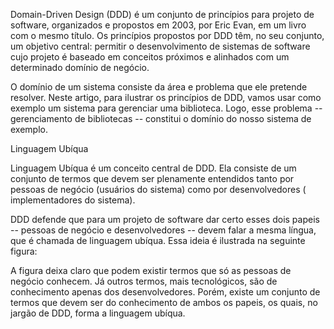Domain-Driven Design (DDD) é um conjunto de princípios
para projeto de software, organizados e propostos em 
2003, por Eric Evan, em um livro com o mesmo título.
Os princípios propostos por DDD têm, no seu conjunto,
um objetivo central: permitir o desenvolvimento de
sistemas de software cujo projeto é baseado em conceitos
próximos e alinhados com um determinado domínio de negócio.

O domínio de um sistema consiste da área e problema
que ele pretende resolver. Neste artigo, para ilustrar
os princípios de DDD, vamos usar como exemplo um sistema 
para gerenciar uma biblioteca. Logo, esse problema -- 
gerenciamento de bibliotecas -- constitui o domínio 
do nosso sistema de exemplo.

Linguagem Ubíqua

Linguagem Ubíqua é um conceito central de DDD. Ela 
consiste de um conjunto de termos que devem ser
plenamente entendidos tanto por pessoas de negócio
(usuários do sistema) como por desenvolvedores (
implementadores do sistema).

DDD defende que para um projeto de software dar certo
esses dois papeis -- pessoas de negócio e desenvolvedores 
-- devem falar a mesma língua, que é chamada de
linguagem ubíqua. Essa ideia é ilustrada na seguinte figura:

A figura deixa claro que podem existir termos que só
as pessoas de negócio conhecem. Já outros
termos, mais tecnológicos, são de conhecimento apenas
dos desenvolvedores. Porém, existe um conjunto
de termos que devem ser do conhecimento de ambos
os papeis, os quais, no jargão de DDD, forma a 
linguagem ubíqua.


